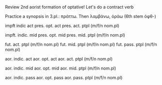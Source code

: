 
Review 2nd aorist formation of optative!
Let's do a contract verb





Practice a synopsis in 3.pl.:  πράττω.  Then λαμβάνω, ὁράω (6th stem ὀφθ-)


impft indic act 
pres. opt. act
pres. act. ptpl (m/f/n nom.pl)

impft. indic. mid
pres. opt. mid
pres. mid. ptpl (m/f/n nom.pl)

fut. act. ptpl  (m/f/n nom.pl)
fut. mid. ptpl  (m/f/n nom.pl)
fut. pass. ptpl  (m/f/n nom.pl)


aor. indic. act
aor. opt. act
aor. act. ptpl (m/f/n nom.pl)

aor. indic. mid
aor. opt. mid
aor. mid. ptpl (m/f/n nom.pl)


aor. indic. pass
aor. opt. pass
aor. pass. ptpl (m/f/n nom.pl)
